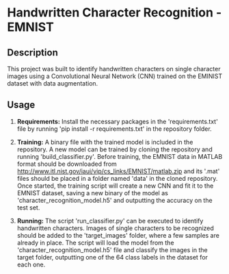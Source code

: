 # Handwritten Character Recognition - EMNIST

## Description
This project was built to identify handwritten characters on single character images using a Convolutional Neural Network (CNN) trained on the EMINIST dataset with data augmentation.

## Usage

1. <b>Requirements:</b> Install the necessary packages in the 'requirements.txt' file by running 'pip install -r requirements.txt' in the repository folder.

2. <b>Training:</b> A binary file with the trained model is included in the repository. A new model can be trained by cloning the repository and running 'build_classifier.py'. Before training, the EMNIST data in MATLAB format should be downloaded from http://www.itl.nist.gov/iaui/vip/cs_links/EMNIST/matlab.zip and its '.mat' files should be placed in a folder named 'data' in the cloned repository. Once started, the training script will create a new CNN and fit it to the EMNIST dataset, saving a new binary of the model as 'character_recognition_model.h5' and outputting the accuracy on the test set.

3. <b>Running:</b> The script 'run_classifier.py' can be executed to identify handwritten characters. Images of single characters to be recognized should be added to the 'target_images' folder, where a few samples are already in place. The script will load the model from the 'character_recognition_model.h5' file and classify the images in the target folder, outputting one of the 64 class labels in the dataset for each one.
